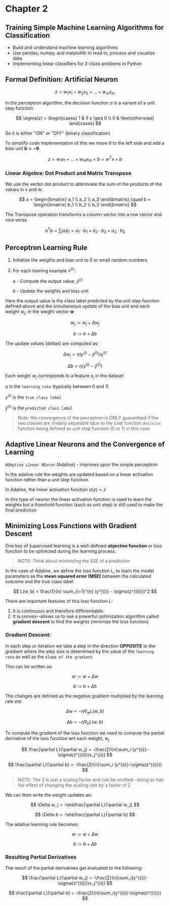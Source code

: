 # Chapter 2

## Training Simple Machine Learning Algorithms for Classification

- Build and understand machine learning algorithms
- Use pandas, numpy, and matplotlib to read in, process and visualize data
- Implementing linear classifiers for 2-class problems in Python

## Formal Definition: Artificial Neuron

$$
z = w_1x_1 + w_2x_2 + ...+ w_mx_m
$$

In the perceptron algorithm, the decision function $\sigma$ is a variant of a unit step function:

$$
\sigma(z) =
\begin{cases}
1 & if z \geq 0 \\
0 & \text{otherwise}
\end{cases}
$$

So it is either "ON" or "OFF" (binary classification)

To simplify code implementation of this we move $\theta$ to the left side and add a _bias_ unit $\mathbf{b=-\theta}$.

$$
z = w_1x_1 + ... + w_mx_m + b = w^Tx + b
$$

### Linear Algebra: Dot Product and Matrix Transpose

We use the vector dot product to abbreviate the sum of the products of the values in x and w:

$$
a =
\begin{bmatrix}
a_1 \\
a_2 \\
a_3
\end{bmatrix},\quad
b =
\begin{bmatrix}
b_1 \\
b_2 \\
b_3
\end{bmatrix}
$$

The Transpose operation transforms a column vector into a row vector and vice versa

$$
a^T b = \sum_i a_i b_i = a_1 \cdot b_1 + a_2 \cdot b_2 + a_3 \cdot b_3
$$

## Perceptron Learning Rule

1. Initialize the weights and bias unit to 0 or small random numbers
2. For each training example $x^{(i)}$:

   a - Compute the output value, $\hat{y}^{(i)}$

   b - Update the weights and bias unit

Here the output value is the class label predicted by the unit step function defined above and the simultaneous update
of the bias unit and each weight $w_j$, in the weight vector **w**

$$
w_j := w_j + \Delta w_j
$$

$$
b := b + \Delta b
$$

The update values (deltas) are computed as:

$$
\Delta w_j = \eta \left(y^{(i)} - \hat{y}^{(i)}\right) x_j^{(i)}
$$

$$
\Delta b = \eta \left(y^{(i)} - \hat{y}^{(i)}\right)
$$

Each weight $w_j$ corresponds to a feature $x_j$ in the dataset

$\eta$ is the `learning_rate` (typically between 0 and 1)

$y^{(i)}$ is the `true class label`

$\hat{y}^{(i)}$ is the `predicted class label`

> Note: the convergence of the perceptron is ONLY guaranteed if the two classes are linearly separable (due to the cost
> function `decision` function being defined as unit step function (0 or 1) in this case

## Adaptive Linear Neurons and the Convergence of Learning

`ADAptive LInear NEuron` (Adaline) - improves upon the simple perceptron

In the adaline rule the weights are updated based on a linear activation function rather than a unit step function.

In Adaline, the linear activation function $\sigma(z) = z$

In this type of neuron the linear activation function is used to learn the weights but a threshold function (such as unit step) is still used to make the final prediction

## Minimizing Loss Functions with Gradient Descent

One key of supervised learning is a well-defined **objective function** or loss function to be optimized during the learning process.

> NOTE: Think about minimizing the SSE of a prediction

In the case of Adaline, we define the loss function L, to learn the model parameters as the **mean squared error (MSE)** between the calculated outcome and the true class label

$$
L(w, b) = \frac{1}{n} \sum_{i=1}^{n} (y^{(i)} - \sigma(z^{(i)}))^2
$$

There are important features of this loss function L:

1. It is continuous and therefore differentiable.
2. It is convex--allows us to use a powerful optimization algorithm called **gradient descent** to find the weights (minimize the loss function)

### Gradient Descent:

In each step or iteration we take a step in the direction **OPPOSITE** to the gradient where the step size is determined by the value of the `learning rate` as well as the `slope of the gradient`

This can be written as:

$$
w := w + \Delta w
$$

$$
b := b + \Delta b
$$

The changes are defined as the negative gradient multiplied by the learning rate $eta$

$$
\Delta w = -\eta\nabla_wL(w,b)
$$

$$
\Delta b = -\eta\nabla_bL(w,b)
$$

To compute the gradient of the loss function we need to compute the partial derivative of the loss function wrt each weight, $w_j$

$$
\frac{\partial L}{\partial w_j} = -\frac{2}{n}\sum_i (y^{(i)}-\sigma(z^{(i)}))x_j^{(i)}
$$

$$
\frac{\partial L}{\partial b} = -\frac{2}{n}\sum_i (y^{(i)}-\sigma(z^{(i)}))
$$

> NOTE: The 2 is just a scaling factor and can be omitted--doing so has the effect of changing the scaling rate by a factor of 2

We can then write the weight updates as:

$$
\Delta w_j = -\eta\frac{\partial L}{\partial w_j}
$$

$$
\Delta b = -\eta\frac{\partial L}{\partial b}
$$

The adaline learning rule becomes:

$$
w := w+ \Delta w
$$

$$
b:=b+\Delta b
$$

### Resulting Partial Derivatives

The result of the partial derivatives get evaluated to the following:

$$
\frac{\partial L}{\partial w_j} = -\frac{2}{n}\sum_i(y^{(i)}-\sigma(z^{(i)}))x_j^{(i)}
$$

$$
\frac{\partial L}{\partial b} = -\frac{2}{n}\sum_i(y^{(i)}-\sigma(z^{(i)}))
$$
